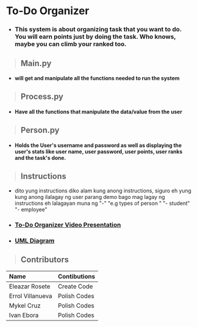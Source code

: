 # **To-Do Organizer**

- ### This system is about organizing task that you want to do. You will earn points just by doing the task. Who knows, maybe you can climb your ranked too.

> ## **Main.py**

- #### will get and manipulate all the functions needed to run the system

> ## **Process.py**

- #### Have all the functions that manipulate the data/value from the user 

> ## **Person.py**

- #### Holds the User's username and password as well as displaying the user's stats like user name, user password, user points, user ranks and the task's done.

> ## **Instructions**
- dito yung instructions diko alam kung anong instructions, siguro eh yung kung anong ilalagay ng user parang demo bago mag lagay ng instructions eh lalagayan muna ng "-"
"e.g types of person "
"- student" 
"- employee"

- ### [**To-Do Organizer Video Presentation**](https://drive.google.com/drive/folders/180RROyKphQ2C3x-ON-xk4D44T_NXNfex?usp=share_link)

- ### [**UML Diagram**](https://lucid.app/lucidchart/319bacc5-9e9e-4cff-b128-ed08851dd2a8/edit?view_items=U_EpCjbWtDTw&invitationId=inv_1b4e0710-e6ff-4243-89e6-07634ff6831b)

> ## **Contributors**

| Name | Contibutions |
|:---| :---|
| Eleazar Rosete | Create Code |
| Errol Villanueva | Polish Codes |
| Mykel Cruz | Polish Codes |
| Ivan Ebora | Polish Codes |
